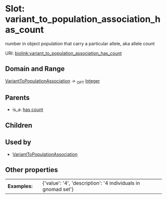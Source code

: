 
# Slot: variant_to_population_association_has_count


number in object population that carry a particular allele, aka allele count

URI: [biolink:variant_to_population_association_has_count](https://w3id.org/biolink/vocab/variant_to_population_association_has_count)


## Domain and Range

[VariantToPopulationAssociation](VariantToPopulationAssociation.md) &#8594;  <sub>OPT</sub> [Integer](types/Integer.md)

## Parents

 *  is_a: [has count](has_count.md)

## Children


## Used by

 * [VariantToPopulationAssociation](VariantToPopulationAssociation.md)

## Other properties

|  |  |  |
| --- | --- | --- |
| **Examples:** | | {'value': '4', 'description': '4 individuals in gnomad set'} |

